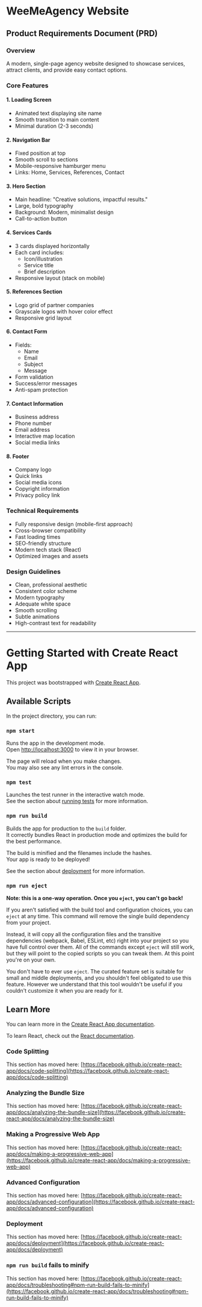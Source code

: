 # WeeMeAgency Website

## Product Requirements Document (PRD)

### Overview

A modern, single-page agency website designed to showcase services, attract clients, and provide easy contact options.

### Core Features

#### 1. Loading Screen

- Animated text displaying site name
- Smooth transition to main content
- Minimal duration (2-3 seconds)

#### 2. Navigation Bar

- Fixed position at top
- Smooth scroll to sections
- Mobile-responsive hamburger menu
- Links: Home, Services, References, Contact

#### 3. Hero Section

- Main headline: "Creative solutions, impactful results."
- Large, bold typography
- Background: Modern, minimalist design
- Call-to-action button

#### 4. Services Cards

- 3 cards displayed horizontally
- Each card includes:
  - Icon/illustration
  - Service title
  - Brief description
- Responsive layout (stack on mobile)

#### 5. References Section

- Logo grid of partner companies
- Grayscale logos with hover color effect
- Responsive grid layout

#### 6. Contact Form

- Fields:
  - Name
  - Email
  - Subject
  - Message
- Form validation
- Success/error messages
- Anti-spam protection

#### 7. Contact Information

- Business address
- Phone number
- Email address
- Interactive map location
- Social media links

#### 8. Footer

- Company logo
- Quick links
- Social media icons
- Copyright information
- Privacy policy link

### Technical Requirements

- Fully responsive design (mobile-first approach)
- Cross-browser compatibility
- Fast loading times
- SEO-friendly structure
- Modern tech stack (React)
- Optimized images and assets

### Design Guidelines

- Clean, professional aesthetic
- Consistent color scheme
- Modern typography
- Adequate white space
- Smooth scrolling
- Subtle animations
- High-contrast text for readability

---

# Getting Started with Create React App

This project was bootstrapped with [Create React App](https://github.com/facebook/create-react-app).

## Available Scripts

In the project directory, you can run:

### `npm start`

Runs the app in the development mode.\
Open [http://localhost:3000](http://localhost:3000) to view it in your browser.

The page will reload when you make changes.\
You may also see any lint errors in the console.

### `npm test`

Launches the test runner in the interactive watch mode.\
See the section about [running tests](https://facebook.github.io/create-react-app/docs/running-tests) for more information.

### `npm run build`

Builds the app for production to the `build` folder.\
It correctly bundles React in production mode and optimizes the build for the best performance.

The build is minified and the filenames include the hashes.\
Your app is ready to be deployed!

See the section about [deployment](https://facebook.github.io/create-react-app/docs/deployment) for more information.

### `npm run eject`

**Note: this is a one-way operation. Once you `eject`, you can't go back!**

If you aren't satisfied with the build tool and configuration choices, you can `eject` at any time. This command will remove the single build dependency from your project.

Instead, it will copy all the configuration files and the transitive dependencies (webpack, Babel, ESLint, etc) right into your project so you have full control over them. All of the commands except `eject` will still work, but they will point to the copied scripts so you can tweak them. At this point you're on your own.

You don't have to ever use `eject`. The curated feature set is suitable for small and middle deployments, and you shouldn't feel obligated to use this feature. However we understand that this tool wouldn't be useful if you couldn't customize it when you are ready for it.

## Learn More

You can learn more in the [Create React App documentation](https://facebook.github.io/create-react-app/docs/getting-started).

To learn React, check out the [React documentation](https://reactjs.org/).

### Code Splitting

This section has moved here: [https://facebook.github.io/create-react-app/docs/code-splitting](https://facebook.github.io/create-react-app/docs/code-splitting)

### Analyzing the Bundle Size

This section has moved here: [https://facebook.github.io/create-react-app/docs/analyzing-the-bundle-size](https://facebook.github.io/create-react-app/docs/analyzing-the-bundle-size)

### Making a Progressive Web App

This section has moved here: [https://facebook.github.io/create-react-app/docs/making-a-progressive-web-app](https://facebook.github.io/create-react-app/docs/making-a-progressive-web-app)

### Advanced Configuration

This section has moved here: [https://facebook.github.io/create-react-app/docs/advanced-configuration](https://facebook.github.io/create-react-app/docs/advanced-configuration)

### Deployment

This section has moved here: [https://facebook.github.io/create-react-app/docs/deployment](https://facebook.github.io/create-react-app/docs/deployment)

### `npm run build` fails to minify

This section has moved here: [https://facebook.github.io/create-react-app/docs/troubleshooting#npm-run-build-fails-to-minify](https://facebook.github.io/create-react-app/docs/troubleshooting#npm-run-build-fails-to-minify)
